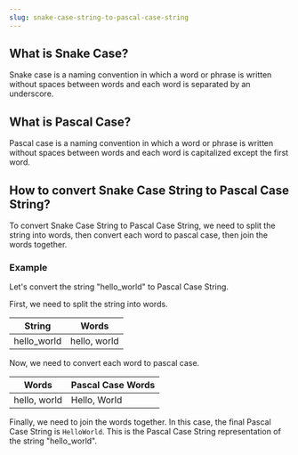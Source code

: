 ```yaml
---
slug: snake-case-string-to-pascal-case-string
---
```


## What is Snake Case?

Snake case is a naming convention in which a word or phrase is written without spaces between words and each word is separated by an underscore.

## What is Pascal Case?

Pascal case is a naming convention in which a word or phrase is written without spaces between words and each word is capitalized except the first word.

## How to convert Snake Case String to Pascal Case String?

To convert Snake Case String to Pascal Case String, we need to split the string into words, then convert each word to pascal case, then join the words together.

### Example

Let's convert the string "hello_world" to Pascal Case String.

First, we need to split the string into words.

| String      | Words        |
| ----------- | ------------ |
| hello_world | hello, world |

Now, we need to convert each word to pascal case.

| Words        | Pascal Case Words |
| ------------ | ----------------- |
| hello, world | Hello, World      |

Finally, we need to join the words together. In this case, the final Pascal Case String is `HelloWorld`. This is the Pascal Case String representation of the string "hello_world".
